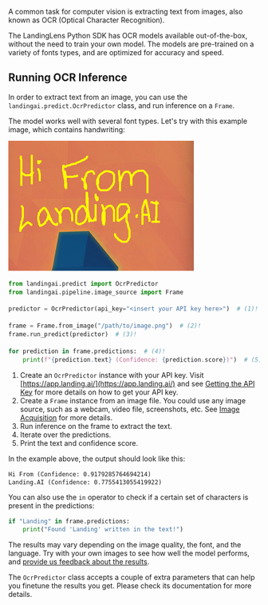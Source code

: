 A common task for computer vision is extracting text from images, also known as OCR (Optical Character Recognition).

The LandingLens Python SDK has OCR models available out-of-the-box, without the need to train your own model. The models are pre-trained on a variety of fonts types, and are optimized for accuracy and speed.

## Running OCR Inference

In order to extract text from an image, you can use the `landingai.predict.OcrPredictor` class, and run inference on a `Frame`.

The model works well with several font types. Let's try with this example image, which contains handwriting:

![Handwritten note that reads "Hi From Landing.AI"](../images/handwriting-hello.png)

```python
from landingai.predict import OcrPredictor
from landingai.pipeline.image_source import Frame

predictor = OcrPredictor(api_key="<insert your API key here>")  # (1)!

frame = Frame.from_image("/path/to/image.png")  # (2)!
frame.run_predict(predictor)  # (3)!

for prediction in frame.predictions:  # (4)!
    print(f"{prediction.text} (Confidence: {prediction.score})")  # (5)!
```

1. Create an `OcrPredictor` instance with your API key. Visit [https://app.landing.ai/](https://app.landing.ai/) and see [Getting the API Key](../getting-started#getting-the-api-key) for more details on how to get your API key.
2. Create a `Frame` instance from an image file. You could use any image source, such as a webcam, video file, screenshots, etc. See [Image Acquisition](../image-acquisition/image-acquisition.md) for more details.
3. Run inference on the frame to extract the text.
4. Iterate over the predictions.
5. Print the text and confidence score.

In the example above, the output should look like this:

```text
Hi From (Confidence: 0.9179285764694214)
Landing.AI (Confidence: 0.7755413055419922)
```

You can also use the `in` operator to check if a certain set of characters is present in the predictions:

```python
if "Landing" in frame.predictions:
    print("Found 'Landing' written in the text!")
```

The results may vary depending on the image quality, the font, and the language. Try with your own images to see how well the model performs, and [provide us feedback about the results](https://github.com/landing-ai/landingai-python/issues/new).

The `OcrPredictor` class accepts a couple of extra parameters that can help you finetune the results you get. Please check its documentation for more details.